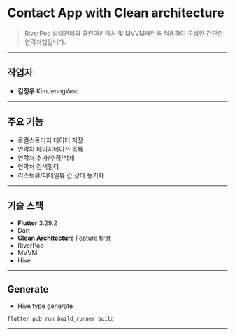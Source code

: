 # Contact App with Clean architecture

> RiverPod 상태관리와 클린아키텍처 및 MVVM패턴을 적용하여 구성한 간단한 연락처앱입니다.

---

## 작업자

- **김정우** KimJeongWoo

---

## 주요 기능

- 로컬스토리지 데이터 저장
- 연락처 페이지네이션 목록
- 연락처 추가/수정/삭제
- 연락처 검색필터
- 리스트뷰/디테일뷰 간 상태 동기화

---

## 기술 스택

- **Flutter** 3.29.2
- Dart
- **Clean Architecture** Feature first
- RiverPod
- MVVM
- Hive

---

## Generate

- Hive type generate
```bash
flutter pub run build_runner build
```

---

